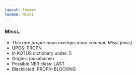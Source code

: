 ```yaml
---
layout: lexeme
lexeme: Missi
---
```


###  Missi₁

* _This rare proper noun overlaps more common *Missi* (miss)_
* UPOS:  PROPN
* in KOTUS dictionary under:  5
* Origins: joukahainen 
* Possible NER class:  LAST
* Blacklisted:  PROPN-BLOCKING


